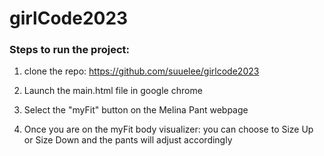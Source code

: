 # girlCode2023

### Steps to run the project:

1. clone the repo: https://github.com/suuelee/girlcode2023

2. Launch the main.html file in google chrome

3. Select the "myFit" button on the Melina Pant webpage

4. Once you are on the myFit body visualizer: you can choose to Size Up or Size Down and the pants will adjust accordingly
